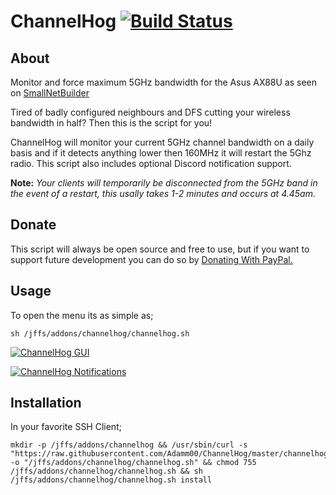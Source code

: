 # ChannelHog [![Build Status](https://travis-ci.com/Adamm00/ChannelHog.svg?branch=master)](https://travis-ci.com/Adamm00/ChannelHog)

## About

Monitor and force maximum 5GHz bandwidth for the Asus AX88U as seen on [SmallNetBuilder](https://www.snbforums.com/threads/release-channelhog-monitor-and-force-maximum-5ghz-bandwidth-for-ax88u.61131/)

Tired of badly configured neighbours and DFS cutting your wireless bandwidth in half? Then this is the script for you!

ChannelHog will monitor your current 5GHz channel bandwidth on a daily basis and if it detects anything lower then 160MHz it will restart the 5Ghz radio. This script also includes optional Discord notification support.

**Note:** *Your clients will temporarily be disconnected from the 5GHz band in the event of a restart, this usally takes 1-2 minutes and occurs at 4.45am.*

## Donate

This script will always be open source and free to use, but if you want to support future development you can do so by [Donating With PayPal.](https://www.paypal.com/cgi-bin/webscr?cmd=_s-xclick&hosted_button_id=BPN4LTRZKDTML)

## Usage

To open the menu its as simple as;

```Shell
sh /jffs/addons/channelhog/channelhog.sh
```

[![ChannelHog GUI](https://i.imgur.com/YfYthFy.png "ChannelHog GUI")](https://i.imgur.com/YfYthFy.png  "ChannelHog GUI")

[![ChannelHog Notifications](https://i.imgur.com/jG5tY40.png "ChannelHog Notifications")](https://i.imgur.com/jG5tY40.png  "ChannelHog Notifications")

## Installation

In your favorite SSH Client;

```Shell
mkdir -p /jffs/addons/channelhog && /usr/sbin/curl -s "https://raw.githubusercontent.com/Adamm00/ChannelHog/master/channelhog.sh" -o "/jffs/addons/channelhog/channelhog.sh" && chmod 755 /jffs/addons/channelhog/channelhog.sh && sh /jffs/addons/channelhog/channelhog.sh install
```